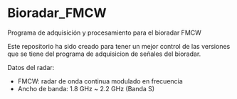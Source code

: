# Bioradar_FMCW
Programa de adquisición y procesamiento para el bioradar FMCW

Este repositorio ha sido creado para tener un mejor control de las versiones que se tiene del programa de adquisicion de señales del bioradar.

Datos del radar:
- FMCW: radar de onda continua modulado en frecuencia
- Ancho de banda: 1.8 GHz ~ 2.2 GHz (Banda S)
 
